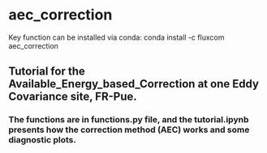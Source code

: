 # aec_correction

Key function can be installed via conda:
conda install -c fluxcom aec_correction

## Tutorial for the Available_Energy_based_Correction at one Eddy Covariance site, FR-Pue.

### The functions are in functions.py file, and the tutorial.ipynb presents how the correction method (AEC) works and some diagnostic plots.
